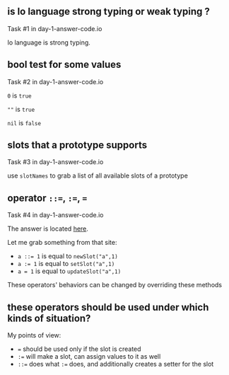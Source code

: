 ## is Io language strong typing or weak typing ?

Task #1 in day-1-answer-code.io

Io language is strong typing.

## bool test for some values

Task #2 in day-1-answer-code.io

`0` is `true`

`""` is `true`

`nil` is `false`

## slots that a prototype supports

Task #3 in day-1-answer-code.io

use `slotNames` to grab a list of all available slots of a prototype

## operator `::=`, `:=`, `=`

Task #4 in day-1-answer-code.io

The answer is located [here](http://iolanguage.org/scm/io/docs/IoGuide.html#Syntax-Assignment).

Let me grab something from that site:

* `a ::= 1` is equal to `newSlot("a",1)`
* `a := 1` is equal to `setSlot("a",1)`
* `a = 1` is equal to `updateSlot("a",1)`

These operators' behaviors can be changed by overriding these methods

## these operators should be used under which kinds of situation?

My points of view:

* `=` should be used only if the slot is created
* `:=` will make a slot, can assign values to it as well
* `::=` does what `:=` does, and additionally creates a setter for the slot


